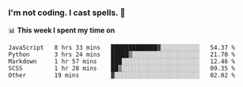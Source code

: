 ### I'm not coding. I cast spells. 🎩

📊 **This week I spent my time on**
<!--START_SECTION:waka-->
```text
JavaScript   8 hrs 33 mins   █████████████▓░░░░░░░░░░░   54.37 % 
Python       3 hrs 24 mins   █████▒░░░░░░░░░░░░░░░░░░░   21.70 % 
Markdown     1 hr 57 mins    ███░░░░░░░░░░░░░░░░░░░░░░   12.46 % 
SCSS         1 hr 28 mins    ██▒░░░░░░░░░░░░░░░░░░░░░░   09.35 % 
Other        19 mins         ▓░░░░░░░░░░░░░░░░░░░░░░░░   02.02 % 
```
<!--END_SECTION:waka-->
